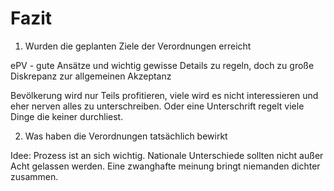 # Fazit

1. Wurden die geplanten Ziele der Verordnungen erreicht

ePV - gute Ansätze und wichtig gewisse Details zu regeln, doch zu große Diskrepanz zur allgemeinen Akzeptanz

Bevölkerung wird nur Teils profitieren, viele wird es nicht interessieren und eher nerven alles zu unterschreiben. Oder eine Unterschrift regelt viele Dinge die keiner durchliest.

2. Was haben die Verordnungen tatsächlich bewirkt

Idee:
Prozess ist an sich wichtig. Nationale Unterschiede sollten nicht außer Acht gelassen werden. Eine zwanghafte meinung bringt niemanden dichter zusammen.
